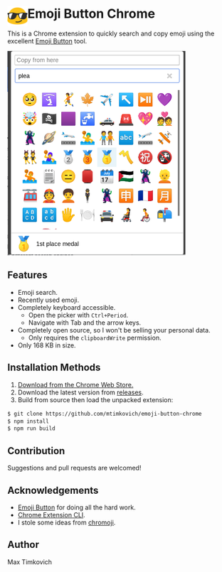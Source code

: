 # <img src="public/icons/icon_48.png" width="45" align="left"> Emoji Button Chrome

This is a Chrome extension to quickly search and copy emoji using the excellent [Emoji Button][eb] tool.

<img src="img/preview.png" width="400px">

## Features

- Emoji search.
- Recently used emoji.
- Completely keyboard accessible.
  - Open the picker with `Ctrl+Period`.
  - Navigate with Tab and the arrow keys.
- Completely open source, so I won't be selling your personal data.
  - Only requires the `clipboardWrite` permission.
- Only 168 KB in size.

## Installation Methods

1. [Download from the Chrome Web Store.](https://chrome.google.com/webstore/detail/emoji-button-chrome/ehmacpiolcofcljbiogbjbojdeiiekdi)
2. Download the latest version from [releases](https://github.com/mtimkovich/emoji-button-chrome/releases).
3. Build from source then load the unpacked extension:

```sh
$ git clone https://github.com/mtimkovich/emoji-button-chrome
$ npm install
$ npm run build
```

## Contribution

Suggestions and pull requests are welcomed!

## Acknowledgements

* [Emoji Button][eb] for doing all the hard work.
* [Chrome Extension CLI](https://github.com/dutiyesh/chrome-extension-cli).
* I stole some ideas from [chromoji](https://github.com/smeeckaert/chromoji).

## Author

Max Timkovich

[eb]: https://emoji-button.js.org/
